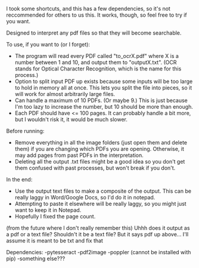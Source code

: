 I took some shortcuts, and this has a few dependencies, so it's not reccommended for others to us this. It works, though, so feel free to try if you want.

Designed to interpret any pdf files so that they will become searchable.

To use, if you want to (or I forget):
- The program will read every PDF called "to_ocrX.pdf" where X is a number between 1 and 10, and output them to "outputX.txt". (OCR stands for Optical Character Recognition, which is the name for this process.)
- Option to split input PDF up exists because some inputs will be too large to hold in memory all at once. This lets you split the file into pieces, so it will work for almost arbitrarily large files.
- Can handle a maximum of 10 PDFs. (Or maybe 9.) This is just because I'm too lazy to increase the number, but 10 should be more than enough.
- Each PDF should have <= 100 pages. It can probably handle a bit more, but I wouldn't risk it, it would be much slower.

Before running:
- Remove everything in all the image folders (just open them and delete them) if you are changing which PDFs you are opening. Otherwise, it may add pages from past PDFs in the interpretation.
- Deleting all the output .txt files might be a good idea so you don't get them confused with past processes, but won't break if you don't.

In the end:
- Use the output text files to make a composite of the output. This can be really laggy in Word/Google Docs, so I'd do it in notepad.
- Attempting to paste it elsewhere will be really laggy, so you might just want to keep it in Notepad.
- Hopefully I fixed the page count.


(from the future where I don't really remember this) Uhhh does it output as a pdf or a text file? Shouldn't it be a text file? But it says pdf up above... I'll assume it is meant to be txt and fix that

Dependencies:
-pytesseract
-pdf2image
-poppler (cannot be installed with pip)
-something else???
